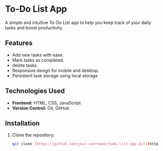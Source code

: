 # To-Do List App

A simple and intuitive To-Do List app to help you keep track of your daily tasks and boost productivity.

## Features

- Add new tasks with ease.
- Mark tasks as completed.
- delete tasks.
- Responsive design for mobile and desktop.
- Persistent task storage using local storage

## Technologies Used

- **Frontend:** HTML, CSS, JavaScript
- **Version Control:** Git, GitHub

## Installation

1. Clone the repository:
   ```bash
   git clone [https://github.com/your-username/todo-list-app.git](https://github.com/Hassan1910/To-Do-List-App.git)
